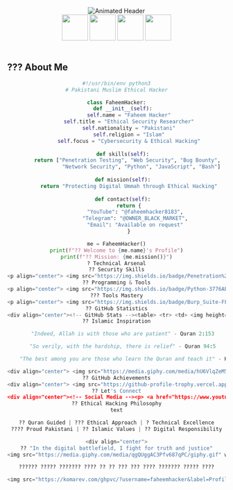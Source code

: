 <!-- 
  PAKISTANI MUSLIM ETHICAL HACKER
  BEAUTIFUL ANIMATED PROFILE
-->

<div align="center">

  <!-- ANIMATED HEADER -->
  <img src="https://readme-typing-svg.herokuapp.com?font=Fira+Code&weight=700&size=30&duration=4JUdGzvrLeuNSuRp6A52HGLpV5o67WLrb9CiQiCAkdhzi5vSepHfUckJNxRLeuNSuRp6A52HGLpV5o67WLrb9CiQiCAkdRNyDmT1a1boZVPakistani+Muslim+Ethical+Hacker+???;?+Security+Researcher+%7C+Bug+Bounty+Hunter+??;??+In+the+Name+of+Allah+the+Most+Merciful+??;??+Digital+Mujahid+from+the+Land+of+Pure+????" alt="Animated Header" />

  <!-- FLOATING ANIMATIONS -->
  <br>
  <img src="https://media.giphy.com/media/hU6VlqZeM5Tz34aC2k/giphy.gif" width="60" height="60" />
  <img src="https://media.giphy.com/media/qgQUggAC3Pfv687qPC/giphy.gif" width="60" height="60" />
  <img src="https://media.giphy.com/media/L1R1tvI9svkIWwpV4r/giphy.gif" width="60" height="60" />
  <img src="https://media.giphy.com/media/XeHHLS0eDpVqoTVMjf/giphy.gif" width="60" height="60" />

</div>

<br>

## ??? About Me

<div align="center">

```python
#!/usr/bin/env python3
# Pakistani Muslim Ethical Hacker

class FaheemHacker:
    def __init__(self):
        self.name = "Faheem Hacker"
        self.title = "Ethical Security Researcher"
        self.nationality = "Pakistani"
        self.religion = "Islam"
        self.focus = "Cybersecurity & Ethical Hacking"
        
    def skills(self):
        return ["Penetration Testing", "Web Security", "Bug Bounty", 
                "Network Security", "Python", "JavaScript", "Bash"]
    
    def mission(self):
        return "Protecting Digital Ummah through Ethical Hacking"
    
    def contact(self):
        return {
            "YouTube": "@faheemhacker8183",
            "Telegram": "@OWNER_BLACK_MARKET",
            "Email": "Available on request"
        }

me = FaheemHacker()
print(f"?? Welcome to {me.name}'s Profile")
print(f"?? Mission: {me.mission()}")
? Technical Arsenal
?? Security Skills
<p align="center"> <img src="https://img.shields.io/badge/Penetration%20Testing-Expert-00FF80?style=for-the-badge&logo=target&logoColor=white" /> <img src="https://img.shields.io/badge/Web%20Security-Advanced-00FF80?style=for-the-badge&logo=web&logoColor=white" /> <img src="https://img.shields.io/badge/Bug%20Bounty-Hunter-00FF80?style=for-the-badge&logo=bug&logoColor=white" /> <img src="https://img.shields.io/badge/Network%20Security-Specialist-00FF80?style=for-the-badge&logo=network&logoColor=white" /> </p>
?? Programming & Tools
<p align="center"> <img src="https://img.shields.io/badge/Python-3776AB?style=for-the-badge&logo=python&logoColor=white" /> <img src="https://img.shields.io/badge/JavaScript-F7DF1E?style=for-the-badge&logo=javascript&logoColor=black" /> <img src="https://img.shields.io/badge/Bash-4JUdGzvrLbqriBbfe9sXnnZBpud5H45uVqzvi8F7qShzi5vSepHfUckJNxRLbqriBbfe9sXnnZBpud5H45uVqzvi8F7qSRNyDmT1a1boZVKali_Linux-557C94?style=for-the-badge&logo=kalilinux&logoColor=white" /> <img src="https://img.shields.io/badge/Metasploit-FF0000?style=for-the-badge&logo=metasploit&logoColor=white" /> </p>
??? Tools Mastery
<p align="center"> <img src="https://img.shields.io/badge/Burp_Suite-FF6B6B?style=for-the-badge&logo=burpsuite&logoColor=white" /> <img src="https://img.shields.io/badge/Wireshark-1679A7?style=for-the-badge&logo=wireshark&logoColor=white" /> <img src="https://img.shields.io/badge/Nmap-00C7D4?style=for-the-badge&logo=nmap&logoColor=white" /> <img src="https://img.shields.io/badge/OSINT-8B0000?style=for-the-badge&logo=search&logoColor=white" /> </p>
?? GitHub Statistics
<div align="center"><!-- GitHub Stats --><table> <tr> <td> <img height="180em" src="https://github-readme-stats.vercel.app/api?username=faheemhacker&show_icons=true&theme=dark&bg_color=0D1117&title_color=00FF80&text_color=FFFFFF&icon_color=00FF80&border_color=00FF80&hide_border=false" /> </td> <td> <img height="180em" src="https://github-readme-stats.vercel.app/api/top-langs/?username=faheemhacker&layout=compact&theme=dark&bg_color=0D1117&title_color=00FF80&text_color=FFFFFF&border_color=00FF80&hide_border=false" /> </td> </tr> </table><!-- Streak Stats --><img src="https://github-readme-streak-stats.herokuapp.com/?user=faheemhacker&theme=dark&background=0D1117&ring=00FF80&fire=00FF80&currStreakNum=FFFFFF&sideNums=FFFFFF&currStreakLabel=00FF80&sideLabels=00FF80&dates=FFFFFF" /><!-- Activity Graph --><img src="https://github-readme-activity-graph.vercel.app/graph?username=faheemhacker&theme=react-dark&bg_color=0D1117&color=00FF80&line=00FF80&point=FFFFFF&area=true&hide_border=true" width="100%" /></div>
?? Islamic Inspiration

    "Indeed, Allah is with those who are patient" - Quran 2:153

    "So verily, with the hardship, there is relief" - Quran 94:5

    "The best among you are those who learn the Quran and teach it" - Hadith

<div align="center"> <img src="https://media.giphy.com/media/hU6VlqZeM5Tz34aC2k/giphy.gif" width="80" height="80" /> <img src="https://media.giphy.com/media/XeHHLS0eDpVqoTVMjf/giphy.gif" width="80" height="80" /> <img src="https://media.giphy.com/media/l4Ep8Z2AVUEFlO4i4/giphy.gif" width="80" height="80" /> </div>
?? GitHub Achievements
<div align="center"> <img src="https://github-profile-trophy.vercel.app/?username=faheemhacker&theme=matrix&no-bg=true&no-frame=true&margin-w=15&margin-h=15&title=Stars,Commit,Followers,Repositories,PullRequest,Issues" width="100%" /> </div>
?? Let's Connect
<div align="center"><!-- Social Media --><p> <a href="https://www.youtube.com/@faheemhacker8183"> <img src="https://img.shields.io/badge/YouTube-FF0000?style=for-the-badge&logo=youtube&logoColor=white" /> </a> <a href="https://t.me/OWNER_BLACK_MARKET"> <img src="https://img.shields.io/badge/Telegram-2CA5E0?style=for-the-badge&logo=telegram&logoColor=white" /> </a> <a href="#"> <img src="https://img.shields.io/badge/WhatsApp-25D366?style=for-the-badge&logo=whatsapp&logoColor=white" /> </a> </p></div>
?? Ethical Hacking Philosophy
text

?? Quran Guided | ??? Ethical Approach | ? Technical Excellence
???? Proud Pakistani | ?? Islamic Values | ?? Digital Responsibility

<div align="center">
?? "In the digital battlefield, I fight for truth and justice"
<img src="https://media.giphy.com/media/qgQUggAC3Pfv687qPC/giphy.gif" width="200" />

?????? ????? ??????? ???? ?? ?? ??? ??? ???? ??????? ????? ????

<img src="https://komarev.com/ghpvc/?username=faheemhacker&label=Profile+Views&color=00ff80&style=flat" alt="Profile Views" /></div>
